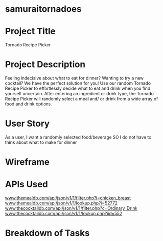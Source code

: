 # samuraitornadoes

# Project Title
Tornado Recipe Picker

# Project Description
Feeling indecisive about what to eat for dinner? Wanting to try a new cocktail? We have the perfect solution for you! Use our random Tornado Recipe Picker to effortlessly decide what to eat and drink when you find yourself uncertain.  After entering an ingredient or drink type, the Tornado Recipe Picker will randomly select a meal and/ or drink from a wide array of food and drink options.

# User Story
As a user, I want a randomly selected food/beverage
SO I do not have to think about what to make for dinner 

# Wireframe

# APIs Used
www.themealdb.com/api/json/v1/1/filter.php?i=chicken_breast
www.themealdb.com/api/json/v1/1/lookup.php?i=52772
www.thecocktaildb.com/api/json/v1/1/filter.php?c=Ordinary_Drink
www.thecocktaildb.com/api/json/v1/1/lookup.php?iid=552

# Breakdown of Tasks

